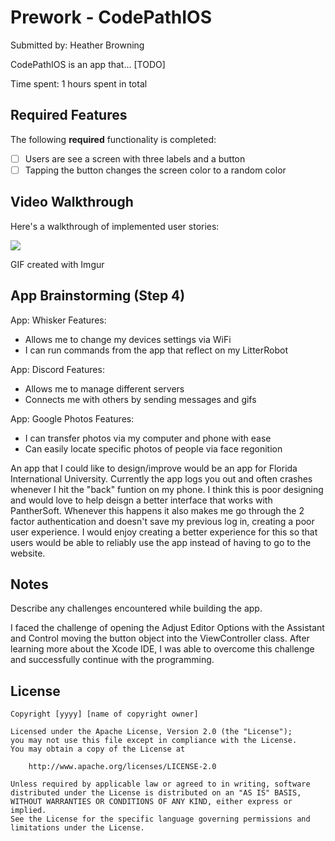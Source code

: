# Prework - CodePathIOS

Submitted by: Heather Browning

CodePathIOS is an app that... [TODO] 

Time spent: 1 hours spent in total

## Required Features

The following **required** functionality is completed:

- [ ] Users are see a screen with three labels and a button
- [ ] Tapping the button changes the screen color to a random color
 
## Video Walkthrough

Here's a walkthrough of implemented user stories:

![
](https://imgur.com/a/8Mq1Zlc.gif)

<!-- Replace this with whatever GIF tool you used! -->
GIF created with Imgur
<!-- Recommended tools:
[Kap](https://getkap.co/) for macOS
[ScreenToGif](https://www.screentogif.com/) for Windows
[peek](https://github.com/phw/peek) for Linux. -->

## App Brainstorming (Step 4)

App: Whisker 
Features: 
  - Allows me to change my devices settings via WiFi
  - I can run commands from the app that reflect on my LitterRobot

App: Discord
Features:
  - Allows me to manage different servers
  - Connects me with others by sending messages and gifs

App: Google Photos
Features:
  - I can transfer photos via my computer and phone with ease
  - Can easily locate specific photos of people via face regonition

An app that I could like to design/improve would be an app for Florida International University. Currently the app logs you out and often crashes whenever I hit the "back" funtion on my phone. I think this is poor designing and would love to help deisgn a better interface that works with PantherSoft. Whenever this happens it also makes me go through the 2 factor authentication and doesn't save my previous log in, creating a poor user experience. I would enjoy creating a better experience for this so that users would be able to reliably use the app instead of having to go to the website.

## Notes

Describe any challenges encountered while building the app.

I faced the challenge of opening the Adjust Editor Options with the Assistant and Control moving the button object into the ViewController class. After learning more about the Xcode IDE, I was able to overcome this challenge and successfully continue with the programming.


## License

    Copyright [yyyy] [name of copyright owner]

    Licensed under the Apache License, Version 2.0 (the "License");
    you may not use this file except in compliance with the License.
    You may obtain a copy of the License at

        http://www.apache.org/licenses/LICENSE-2.0

    Unless required by applicable law or agreed to in writing, software
    distributed under the License is distributed on an "AS IS" BASIS,
    WITHOUT WARRANTIES OR CONDITIONS OF ANY KIND, either express or implied.
    See the License for the specific language governing permissions and
    limitations under the License.
